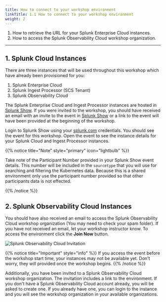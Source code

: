 ```yaml
---
title: How to connect to your workshop environment
linkTitle: 1.1 How to connect to your workshop environment
weight: 2
---
```


1. How to retrieve the URL for your Splunk Enterprise Cloud instances.
2. How to access the Splunk Observability Cloud workshop organization.

---

## 1. Splunk Cloud Instances

There are three instances that will be used throughout this workshop which have already been provisioned for you:
1. Splunk Enterprise Cloud
2. Splunk Ingest Processor (SCS Tenant)
3. Splunk Observability Cloud

The Splunk Enterprise Cloud and Ingest Processor instances are hosted in [Splunk Show](https://show.splunk.com). If you were invited to the workshop, you should have received an email with an invite to the event in [Splunk Show](https://show.splunk.com) or a link to the event will have been provided at the beginning of the workshop. 

Login to Splunk Show using your [splunk.com](https://login.splunk.com/) credentials. You should see the event for this workshop. Open the event to see the instance details for your Splunk Cloud and Ingest Processor instances. 

{{% notice title="Note" style="primary"  icon="lightbulb" %}}

Take note of the Participant Number provided in your Splunk Show event details. This number will be included in the `sourcetype` that you will use for searching and filtering the Kubernetes data. Because this is a shared environment only use the participant number provided so that other participants data is not effected.

{{% /notice %}}

## 2. Splunk Observability Cloud Instances

You should have also received an email to access the Splunk Observability Cloud workshop organization (You may need to check your spam folder). If you have not received an email, let your workshop instructor know. To access the environment click the **Join Now** button.

![Splunk Observability Cloud Invitation](../../images/workshop_invitation.png)

{{% notice title="Important" style="info" %}}
If you access the event before the workshop start time, your instances may not be available yet. Don't worry, they will provided once the workshop begins.
{{% /notice %}}

Additionally, you have been invited to a Splunk Observability Cloud workshop organization. The invitation includes a link to the environment. If you don't have a Splunk Observability Cloud account already, you will be asked to create one. If you already have one, you can login to the instance and you will see the workshop organization in your available organizations.

